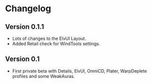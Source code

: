 # Changelog

## Version 0.1.1

* Lots of changes to the ElvUI Layout.
* Added Retail check for WindTools settings.

## Version 0.1

* First private beta with Details, ElvUI, OmniCD, Plater, WarpDeplete profiles and some WeakAuras.
